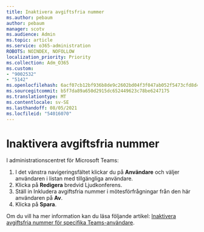 ```yaml
---
title: Inaktivera avgiftsfria nummer
ms.author: pebaum
author: pebaum
manager: scotv
ms.audience: Admin
ms.topic: article
ms.service: o365-administration
ROBOTS: NOINDEX, NOFOLLOW
localization_priority: Priority
ms.collection: Adm_O365
ms.custom:
- "9002532"
- "5142"
ms.openlocfilehash: 6acf07cb12bf936b8de9c2602bd04f3f047ab052f5473cfd8d4281215132b327
ms.sourcegitcommit: b5f7da89a650d2915dc652449623c78be6247175
ms.translationtype: MT
ms.contentlocale: sv-SE
ms.lasthandoff: 08/05/2021
ms.locfileid: "54016070"
---
```

# <a name="disabling-toll-free-numbers"></a>Inaktivera avgiftsfria nummer

I administrationscentret för Microsoft Teams:

1. I det vänstra navigeringsfältet klickar du på **Användare** och väljer användaren i listan med tillgängliga användare.
2. Klicka på **Redigera** bredvid Ljudkonferens.
3. Ställ in Inkludera avgiftsfria nummer i mötesförfrågningar från den här användaren på **Av**.
4. Klicka på **Spara**.

Om du vill ha mer information kan du läsa följande artikel: [Inaktivera avgiftsfria nummer för specifika Teams-användare](https://docs.microsoft.com/microsoftteams/disabling-toll-free-numbers-for-specific-teams-users).
